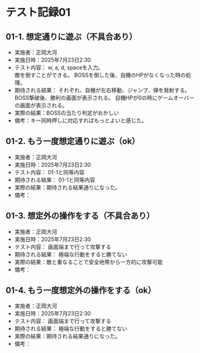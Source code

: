 # テスト記録01

## 01-1. 想定通りに遊ぶ（不具合あり）
- 実施者：正岡大河
- 実施日時：2025年7月23日2:30
- テスト内容：
w, a, d, spaceを入力。  
敵を倒すことができる。
BOSSを倒した後、自機のHPがなくなった時の処理。
- 期待される結果：
それぞれ、自機が左右移動、ジャンプ、弾を発射する。
BOSS撃破後、勝利の画面が表示される。
自機HPが0の時にゲームオーバーの画面が表示される。
- 実際の結果：BOSSの当たり判定がおかしい
- 備考：キー同時押しに対応すればもっとよいと感じた。

## 01-2. もう一度想定通りに遊ぶ（ok）
- 実施者：正岡大河
- 実施日時：2025年7月23日2:30
- テスト内容：
01-1と同等内容
- 期待される結果：
01-1と同等内容
- 実際の結果：期待される結果通りになった。
- 備考：

## 01-3. 想定外の操作をする（不具合あり）
- 実施者：正岡大河
- 実施日時：2025年7月23日2:30
- テスト内容：
画面端まで行って攻撃する
- 期待される結果：
極端な行動をすると勝てない
- 実際の結果：敵と重なることで安全地帯から一方的に攻撃可能
- 備考：

## 01-4. もう一度想定外の操作をする（ok）
- 実施者：正岡大河
- 実施日時：2025年7月23日2:30
- テスト内容：
画面端まで行って攻撃する
- 期待される結果：
極端な行動をすると勝てない
- 実際の結果：期待される結果通りになった。
- 備考：